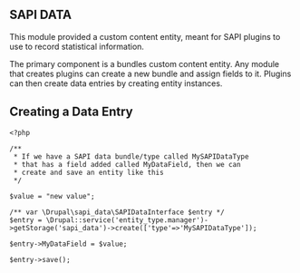 SAPI DATA
---------

This module provided a custom content entity, meant for
SAPI plugins to use to record statistical information.

The primary component is a bundles custom content entity.
Any module that creates plugins can create a new bundle and
assign fields to it.  Plugins can then create data entries
by creating entity instances.

## Creating a Data Entry

````
<?php

/**
 * If we have a SAPI data bundle/type called MySAPIDataType
 * that has a field added called MyDataField, then we can
 * create and save an entity like this
 */

$value = "new value";

/** var \Drupal\sapi_data\SAPIDataInterface $entry */
$entry = \Drupal::service('entity_type.manager')->getStorage('sapi_data')->create(['type'=>'MySAPIDataType']);

$entry->MyDataField = $value;

$entry->save();

````